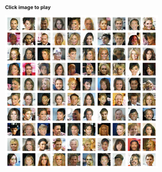 ### Click image to play 
[![Video File](GAN_plots/GAN_Epoch-0.png)](https://drive.google.com/file/d/1OVCxpKXAY8TEl9iHRvq37QWDdV5U7_FR/view?usp=sharing)

